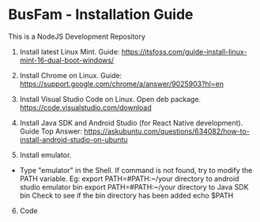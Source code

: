 # BusFam - Installation Guide
This is a NodeJS Development Repository

1) Install latest Linux Mint. Guide: https://itsfoss.com/guide-install-linux-mint-16-dual-boot-windows/

2) Install Chrome on Linux. Guide: https://support.google.com/chrome/a/answer/9025903?hl=en

3) Install Visual Studio Code on Linux. Open deb package. https://code.visualstudio.com/download

4) Install Java SDK and Android Studio (for React Native development). Guide Top Answer: https://askubuntu.com/questions/634082/how-to-install-android-studio-on-ubuntu

5) Install emulator. 
- Type "emulator" in the Shell. If command is not found, try to modify the PATH variable. Eg:
  export PATH=#PATH:~/your directory to android studio emulator bin
  export PATH=#PATH:~/your directory to Java SDK bin
Check to see if the bin directory has been added
  echo $PATH

6) Code
